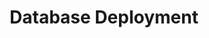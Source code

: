---
layout: page
title: Database Deployment
permalink: /candel_database/deploy/
parent: CANDEL Database
nav_order: 4
---